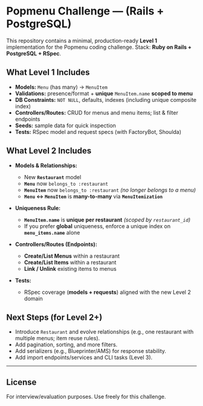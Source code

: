 # Popmenu Challenge — (Rails + PostgreSQL)

This repository contains a minimal, production-ready **Level 1** implementation for the Popmenu coding challenge.
Stack: **Ruby on Rails + PostgreSQL + RSpec**.

## What Level 1 Includes

* **Models:** `Menu` (has many) → `MenuItem`
* **Validations:** presence/format + **unique** `MenuItem.name` **scoped to menu**
* **DB Constraints:** `NOT NULL`, defaults, indexes (including unique composite index)
* **Controllers/Routes:** CRUD for menus and menu items; list & filter endpoints
* **Seeds:** sample data for quick inspection
* **Tests:** RSpec model and request specs (with FactoryBot, Shoulda)

## What Level 2 Includes

* **Models & Relationships:**
  * New **`Restaurant`** model
  * **`Menu`** now `belongs_to :restaurant`
  * **`MenuItem`** now `belongs_to :restaurant` *(no longer belongs to a menu)*
  * **`Menu` ↔ `MenuItem`** is **many-to-many** via **`MenuItemization`**

* **Uniqueness Rule:**
  * **`MenuItem.name`** is **unique per restaurant** *(scoped by `restaurant_id`)*
  * If you prefer **global** uniqueness, enforce a unique index on **`menu_items.name`** alone

* **Controllers/Routes (Endpoints):**
  * **Create/List Menus** within a restaurant
  * **Create/List Items** within a restaurant
  * **Link / Unlink** existing items to menus

* **Tests:**
  * RSpec coverage (**models + requests**) aligned with the new Level 2 domain


## Next Steps (for Level 2+)

* Introduce `Restaurant` and evolve relationships (e.g., one restaurant with multiple menus; item reuse rules).
* Add pagination, sorting, and more filters.
* Add serializers (e.g., Blueprinter/AMS) for response stability.
* Add import endpoints/services and CLI tasks (Level 3).

---

## License

For interview/evaluation purposes. Use freely for this challenge.
